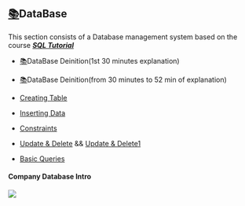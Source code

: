## [:books:](https://drive.google.com/drive/folders/1mkkN2Of8hWCfCr4u4cs6DAIk6EKhPEh7)DataBase

This section consists of a Database management system based on the course ***[SQL Tutorial](https://youtu.be/HXV3zeQKqGY)***

* [:books:](https://drive.google.com/file/d/1KsJ8g0TuVEEuQ1kRjxMYYxr4Zde1K-G-/view?usp=sharing)DataBase Deinition(1st 30 minutes explanation)
* [:books:](https://drive.google.com/file/d/1PM37tq7caw1NYY0CTppw52V6TUzQWpjD/view?usp=sharing)DataBase Deinition(from 30 minutes to 52 min of explanation)

* [Creating Table](https://github.com/skjha1/Data-Science/blob/master/DBMS/SQL/02%20Createing%20Table.sql)
* [Inserting Data](https://github.com/skjha1/Data-Science/blob/master/DBMS/SQL/03%20Create%20table%20and%20insert%20data.sql)
* [Constraints](https://github.com/skjha1/Data-Science/blob/master/DBMS/SQL/04%20Setting%20constraints%20(unique%2Cnot%20null%2C%20default%20etc.).sql)
* [Update & Delete](https://github.com/skjha1/Data-Science/blob/master/DBMS/SQL/05%20UPDATE%20%26%20DELETE.sql) && [Update & Delete1](https://github.com/skjha1/Data-Science/blob/master/DBMS/SQL/07%20Update%20%26%20Delete.sql)
* [Basic Queries](https://github.com/skjha1/Data-Science/blob/master/DBMS/SQL/08%20Basic%20Queries.sql)
#### Company Database Intro
![](https://github.com/skjha1/Data-Science/blob/master/DBMS/SQL/img/company-database.png)
